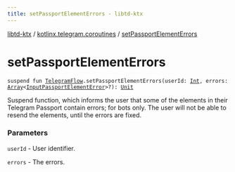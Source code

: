 ```yaml
---
title: setPassportElementErrors - libtd-ktx
---
```


[libtd-ktx](../index.html) / [kotlinx.telegram.coroutines](index.html) / [setPassportElementErrors](./set-passport-element-errors.html)

# setPassportElementErrors

`suspend fun `[`TelegramFlow`](../kotlinx.telegram.core/-telegram-flow/index.html)`.setPassportElementErrors(userId: `[`Int`](https://kotlinlang.org/api/latest/jvm/stdlib/kotlin/-int/index.html)`, errors: `[`Array`](https://kotlinlang.org/api/latest/jvm/stdlib/kotlin/-array/index.html)`<`[`InputPassportElementError`](https://tdlibx.github.io/td/docs/org/drinkless/td/libcore/telegram/TdApi/InputPassportElementError.html)`>?): `[`Unit`](https://kotlinlang.org/api/latest/jvm/stdlib/kotlin/-unit/index.html)

Suspend function, which informs the user that some of the elements in their Telegram Passport
contain errors; for bots only. The user will not be able to resend the elements, until the errors
are fixed.

### Parameters

`userId` - User identifier.

`errors` - The errors.